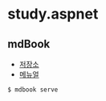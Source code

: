 # study.aspnet

## mdBook

- [저장소](https://github.com/rust-lang/mdBook)
- [메뉴얼](https://rust-lang.github.io/mdBook/)

``` zsh
$ mdbook serve
```